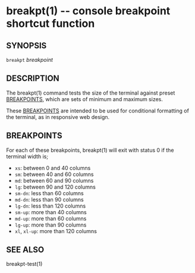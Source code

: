 breakpt(1) -- console breakpoint shortcut function
==================================================

## SYNOPSIS

`breakpt` <var>breakpoint</var>

## DESCRIPTION

The breakpt(1) command tests the size of the terminal against preset [BREAKPOINTS][], which are sets of minimum and maximum sizes.

These [BREAKPOINTS][] are intended to be used for conditional formatting of the terminal, as in responsive web design.

## BREAKPOINTS

For each of these breakpoints, breakpt(1) will exit with status 0 if the terminal width is;

* `xs`:
  between 0 and 40 columns
* `sm`:
  between 40 and 60 columns
* `md`:
  between 60 and 90 columns
* `lg`:
  between 90 and 120 columns
* `sm-dn`:
  less than 60 columns
* `md-dn`:
  less than 90 columns
* `lg-dn`:
  less than 120 columns
* `sm-up`:
  more than 40 columns
* `md-up`:
  more than 60 columns
* `lg-up`:
  more than 90 columns
* `xl`, `xl-up`:
  more than 120 columns

## SEE ALSO

breakpt-test(1)


[SYNOPSIS]: #SYNOPSIS "SYNOPSIS"
[DESCRIPTION]: #DESCRIPTION "DESCRIPTION"
[BREAKPOINTS]: #BREAKPOINTS "BREAKPOINTS"
[SEE ALSO]: #SEE-ALSO "SEE ALSO"


[anycopy(1)]: anycopy.1.html
[anypaste(1)]: anypaste.1.html
[breakpt-test(1)]: breakpt-test.1.html
[breakpt(1)]: breakpt.1.html
[chcase(1)]: chcase.1.html
[colourtest(1)]: colourtest.1.html
[divider(1)]: divider.1.html
[ellipse(1)]: ellipse.1.html
[fn(1)]: fn.1.html
[git-push-all(1)]: git-push-all.1.html
[gravatar(1)]: gravatar.1.html
[gz(1)]: gz.1.html
[ipgrep(1)]: ipgrep.1.html
[mansi(1)]: mansi.1.html
[nuname(1)]: nuname.1.html
[pycturetube(1)]: pycturetube.1.html
[returnOneOf(1)]: returnOneOf.1.html
[shttp(1)]: shttp.1.html
[simplify(1)]: simplify.1.html
[sshmux(1)]: sshmux.1.html
[tminus(1)]: tminus.1.html
[tmx(1)]: tmx.1.html
[untar(1)]: untar.1.html
[xbmcplay(1)]: xbmcplay.1.html
[xbmcqueue(1)]: xbmcqueue.1.html
[zdate(1)]: zdate.1.html
